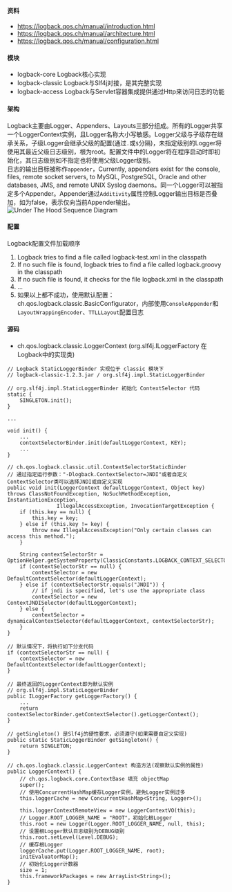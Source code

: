 #### 资料
- <https://logback.qos.ch/manual/introduction.html>
- <https://logback.qos.ch/manual/architecture.html>
- <https://logback.qos.ch/manual/configuration.html>

#### 模块
- logback-core Logback核心实现
- logback-classic Logback与Slf4j对接，是其完整实现
- logback-access Logback与Servlet容器集成提供通过Http来访问日志的功能

#### 架构
Logback主要由Logger、Appenders、Layouts三部分组成。所有的Logger共享一个LoggerContext实例，且Logger名称大小写敏感。Logger父级与子级存在继承关系，子级Logger会继承父级的配置(通过`.`或`$`分隔)，未指定级别的Logger将使用其最近父级日志级别，根为root。配置文件中的Logger将在程序启动时即初始化，其日志级别如不指定也将使用父级Logger级别。  
日志的输出目标被称作`appender`，Currently, appenders exist for the console, files, remote socket servers, to MySQL, PostgreSQL, Oracle and other databases, JMS, and remote UNIX Syslog daemons。同一个Logger可以被指定多个Appender。Appender通过`Additivity`属性控制Logger输出目标是否叠加，如为false，表示仅向当前Appender输出。  
![Under The Hood Sequence Diagram](https://logback.qos.ch/manual/images/chapters/architecture/underTheHoodSequence2.gif)

#### 配置
Logback配置文件加载顺序
1. Logback tries to find a file called logback-test.xml in the classpath
2. If no such file is found, logback tries to find a file called logback.groovy in the classpath
3. If no such file is found, it checks for the file logback.xml in the classpath
4. ...
5. 如果以上都不成功，使用默认配置：ch.qos.logback.classic.BasicConfigurator，内部使用`ConsoleAppender`和`LayoutWrappingEncoder`、`TTLLLayout`配置日志

#### 源码
- ch.qos.logback.classic.LoggerContext (org.slf4j.ILoggerFactory 在Logback中的实现类)

```
// Logback StaticLoggerBinder 实现位于 classic 模块下
// logback-classic-1.2.3.jar / org.slf4j.impl.StaticLoggerBinder

// org.slf4j.impl.StaticLoggerBinder 初始化 ContextSelector 代码
static {
    SINGLETON.init();
}

...

void init() {
    ...
    contextSelectorBinder.init(defaultLoggerContext, KEY);
    ...
}

// ch.qos.logback.classic.util.ContextSelectorStaticBinder
// 通过指定运行参数："-Dlogback.ContextSelector=JNDI"或者自定义ContextSelector类可以选择JNDI或自定义实现
public void init(LoggerContext defaultLoggerContext, Object key) throws ClassNotFoundException, NoSuchMethodException, InstantiationException,
                IllegalAccessException, InvocationTargetException {
    if (this.key == null) {
        this.key = key;
    } else if (this.key != key) {
        throw new IllegalAccessException("Only certain classes can access this method.");
    }

    String contextSelectorStr = OptionHelper.getSystemProperty(ClassicConstants.LOGBACK_CONTEXT_SELECTOR);
    if (contextSelectorStr == null) {
        contextSelector = new DefaultContextSelector(defaultLoggerContext);
    } else if (contextSelectorStr.equals("JNDI")) {
        // if jndi is specified, let's use the appropriate class
        contextSelector = new ContextJNDISelector(defaultLoggerContext);
    } else {
        contextSelector = dynamicalContextSelector(defaultLoggerContext, contextSelectorStr);
    }
}

// 默认情况下，将执行如下分支代码
if (contextSelectorStr == null) {
    contextSelector = new DefaultContextSelector(defaultLoggerContext);
}

// 最终返回的LoggerContext即为默认实例
// org.slf4j.impl.StaticLoggerBinder
public ILoggerFactory getLoggerFactory() {
    ...
    return contextSelectorBinder.getContextSelector().getLoggerContext();
}

// getSingleton() 是Slf4j的硬性要求，必须遵守(如果需要自定义实现)
public static StaticLoggerBinder getSingleton() {
    return SINGLETON;
}

// ch.qos.logback.classic.LoggerContext 构造方法(观察默认实例的属性)
public LoggerContext() {
    // ch.qos.logback.core.ContextBase 填充 objectMap
    super();
    // 使用ConcurrentHashMap缓存Logger实例，避免Logger实例过多
    this.loggerCache = new ConcurrentHashMap<String, Logger>();

    this.loggerContextRemoteView = new LoggerContextVO(this);
    // Logger.ROOT_LOGGER_NAME = "ROOT"，初始化根Logger
    this.root = new Logger(Logger.ROOT_LOGGER_NAME, null, this);
    // 设置根Logger默认日志级别为DEBUG级别
    this.root.setLevel(Level.DEBUG);
    // 缓存根Logger
    loggerCache.put(Logger.ROOT_LOGGER_NAME, root);
    initEvaluatorMap();
    // 初始化Logger计数器
    size = 1;
    this.frameworkPackages = new ArrayList<String>();
}
```
